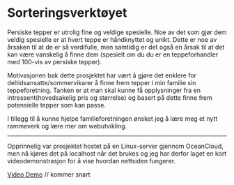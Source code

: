 # Sorteringsverktøyet
Persiske tepper er utrolig fine og veldige spesielle. Noe av det som gjør dem veldig spesielle er at hvert teppe er håndknyttet og unikt. Dette er noe av årsaken til at de er så verdifulle, men samtidig er det også en årsak til at det kan være vanskelig å finne dem (spesielt om du du er en teppeforhandler med 100-vis av persiske tepper). 

Motivasjonen bak dette prosjektet har vært å gjøre det enklere for deltidsansatte/sommervikarer å finne frem tepper i min familie sin teppeforetning. Tanken er at man skal kunne få opplysninger fra en intressent(hovedsakelig pris og størrelse) og basert på dette finne frem potensielle tepper som kan passe.

I tillegg til å kunne hjelpe familieforetningen ønsket jeg å lære meg et nytt rammeverk og lære mer om webutvikling. 


---

Opprinnelig var prosjektet hostet på en Linux-server gjennom OceanCloud, men nå kjøres det på localhost når det brukes og jeg har derfor laget en kort videodemonstrasjon for å vise hvordan nettsiden fungerer.

[Video Demo](youtube.com) // kommer snart



